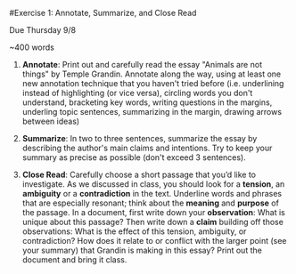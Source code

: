 #Exercise 1: Annotate, Summarize, and Close Read

Due Thursday 9/8  

~400 words

1. **Annotate**: Print out and carefully read the essay "Animals are not things" by Temple Grandin. Annotate along the way, using at least one new annotation technique that you haven't tried before (i.e. underlining instead of highlighting (or vice versa), circling words you don't understand, bracketing key words, writing questions in the margins, underling topic sentences, summarizing in the margin, drawing arrows between ideas)

1. **Summarize**: In two to three sentences, summarize the essay by describing the author's main claims and intentions. Try to keep your summary as precise as possible (don't exceed 3 sentences).

1. **Close Read**: Carefully choose a short passage that you’d like to investigate. As we discussed in class, you should look for a __tension__, an __ambiguity__ or a __contradiction__ in the text. Underline words and phrases that are especially resonant; think about the __meaning__ and __purpose__ of the passage. In a document, first write down your **observation**: What is unique about this passage? Then write down a **claim** building off those observations: What is the effect of this tension, ambiguity, or contradiction? How does it relate to or conflict with the larger point (see your summary) that Grandin is making in this essay? Print out the document and bring it class.
